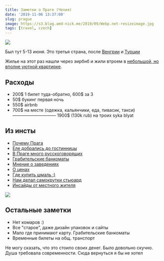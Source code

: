 ```yaml
---
title: Заметки о Праге (Чехия)
date: '2019-11-06 13:37:00'
slug: prague
image: https://s3.blog.amd-nick.me/2019/09/Webp.net-resizeimage.jpg
tags: [travel, czech]
---
```


![](https://s3.blog.amd-nick.me/2019/09/Webp.net-resizeimage.jpg)

Был тут 5-13 июня. Это третья страна, после [Венгрии](2019-09-06-budapest.md) и [Турции](antalya)

Жилье на этот раз нашли через эирбнб и жили втроем в [небольшой, но вполне уютной квартирке](https://ru.airbnb.com/rooms/26761189).

<!--truncate-->

## Расходы

- 200$ 1 билет туда-обратно, 600$ за 3
- 50$ букинг первая ночь
- 550$ airbnb
- 700$ на месте (одежка, кальянчики, еда, пивасик, такси)
——————————
1900$ (130k rub) на троих syka blyat

## Из инсты

- [Почему Прага](https://www.instagram.com/p/BzBSoeNIbu0/)
- [Еле добрались до гостинницы](https://www.instagram.com/p/BzDKetOBAjh/)
- [В Праге много русскоговорящих](https://www.instagram.com/p/BzId_UcBpUw/)
- [Грабительские банкоматы](https://www.instagram.com/p/BzQQMzNhqxs/)
- [Мнение о заведениях](https://www.instagram.com/p/BzTAFPvBlj-/)
- [О ценах](https://www.instagram.com/p/BzXwBI5BE_a/)
- [Где купить шмаль :)](https://www.instagram.com/p/BzajNB6hawz/)
- [Нам делал самокрутки стьюард](https://www.instagram.com/p/BzdEkprhsaq/)
- [Инсайды от местного жителя](https://www.instagram.com/p/BzfSSxMBEcM/)

![](https://s3.blog.amd-nick.me/2019/09/IMG_6849.jpg)

## Остальные заметки

- Нет комаров :)
- Все "старое", даже дизайн упаковок и сайты
- Мало где принимают карту. Грабительские банкоматы
- Временные билеты на общ. транспорт

Не могу сказать, что это стоило своих денег. Было довольно скучно. Душа требовала современности. Сюда вернуться я бы не хотел
